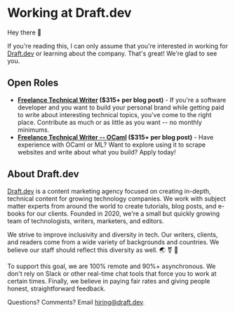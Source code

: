 # Working at Draft.dev

Hey there 👋

If you're reading this, I can only assume that you're interested in working for [Draft.dev](http://draft.dev/) or learning about the company. That's great! We're glad to see you.

## Open Roles

- **[Freelance Technical Writer](https://draft.dev/write) ($315+ per blog post)** - If you're a software developer and you want to build your personal brand while getting paid to write about interesting technical topics, you've come to the right place. Contribute as much or as little as you want -- no monthly minimums.
- **[Freelance Technical Writer -- OCaml](https://draft.dev/write) ($315+ per blog post)** - Have experience with OCaml or ML? Want to explore using it to scrape websites and write about what you build? Apply today!

## About Draft.dev
[Draft.dev](http://draft.dev/) is a content marketing agency focused on creating in-depth, technical content for growing technology companies. We work with subject matter experts from around the world to create tutorials, blog posts, and e-books for our clients. Founded in 2020, we're a small but quickly growing team of technologists, writers, marketers, and editors.

We strive to improve inclusivity and diversity in tech. Our writers, clients, and readers come from a wide variety of backgrounds and countries. We believe our staff should reflect this diversity as well. 🌏 ⚧ 🌈

To support this goal, we are 100% remote and 90%+ asynchronous. We don't rely on Slack or other real-time chat tools that force you to work at certain times. Finally, we believe in paying fair rates and giving people honest, straightforward feedback.

Questions? Comments? Email hiring@draft.dev.
